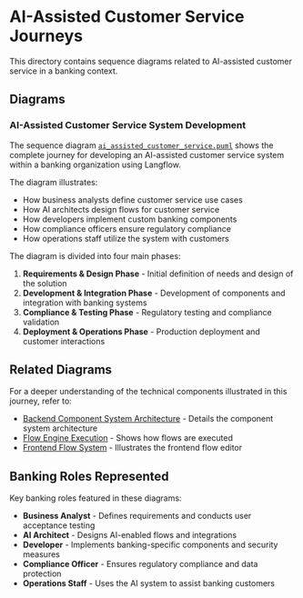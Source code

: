 # AI-Assisted Customer Service Journeys

This directory contains sequence diagrams related to AI-assisted customer service in a banking context.

## Diagrams

### AI-Assisted Customer Service System Development

The sequence diagram [`ai_assisted_customer_service.puml`](./ai_assisted_customer_service.puml) shows the complete journey for developing an AI-assisted customer service system within a banking organization using Langflow.

The diagram illustrates:
- How business analysts define customer service use cases
- How AI architects design flows for customer service
- How developers implement custom banking components
- How compliance officers ensure regulatory compliance
- How operations staff utilize the system with customers

The diagram is divided into four main phases:
1. **Requirements & Design Phase** - Initial definition of needs and design of the solution
2. **Development & Integration Phase** - Development of components and integration with banking systems
3. **Compliance & Testing Phase** - Regulatory testing and compliance validation
4. **Deployment & Operations Phase** - Production deployment and customer interactions

## Related Diagrams

For a deeper understanding of the technical components illustrated in this journey, refer to:

- [Backend Component System Architecture](../../c4/backend/component_system/component_system_architecture.puml) - Details the component system architecture
- [Flow Engine Execution](../../c4/backend/flows/flow_execution_sequence.puml) - Shows how flows are executed
- [Frontend Flow System](../../c4/frontend/flows/frontend_flow_system.puml) - Illustrates the frontend flow editor

## Banking Roles Represented

Key banking roles featured in these diagrams:

- **Business Analyst** - Defines requirements and conducts user acceptance testing
- **AI Architect** - Designs AI-enabled flows and integrations
- **Developer** - Implements banking-specific components and security measures
- **Compliance Officer** - Ensures regulatory compliance and data protection
- **Operations Staff** - Uses the AI system to assist banking customers 